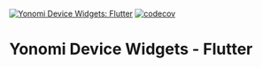[![Yonomi Device Widgets: Flutter][device-widgets-shield]][yonomi]
[![codecov](https://codecov.io/gh/Yonomi/yonomi-device-widgets/branch/main/graph/badge.svg?token=52WBYAD9H9)](https://codecov.io/gh/Yonomi/yonomi-device-widgets)

# Yonomi Device Widgets - Flutter

[device-widgets-shield]: https://img.shields.io/badge/Yonomi-Device_Widgets:_Flutter-lightgrey.svg?colorA=ffd500&colorB=5c5c5c
[yonomi]: https://www.yonomi.co/
